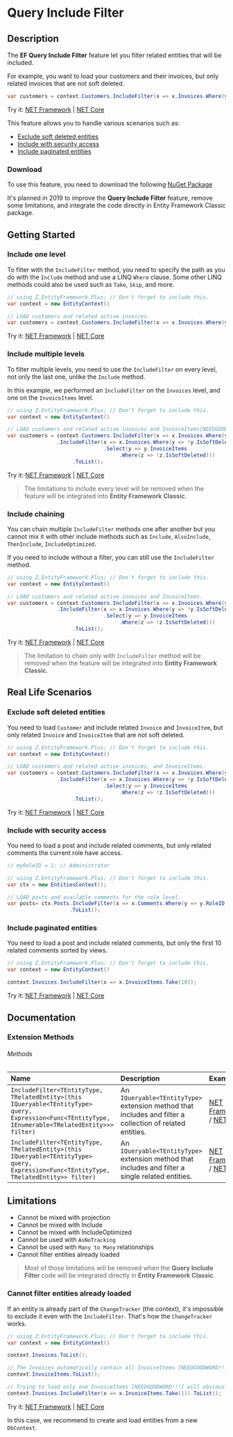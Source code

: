# Query Include Filter

## Description

The **EF Query Include Filter** feature let you filter related entities that will be included.

For example, you want to load your customers and their invoices, but only related invoices that are not soft deleted.

```csharp
var customers = context.Customers.IncludeFilter(x => x.Invoices.Where(y => !y.IsSoftDeleted)).ToList();
```
Try it: [NET Framework](https://dotnetfiddle.net/pesV1x) | [NET Core](https://dotnetfiddle.net/WcfASx)

This feature allows you to handle various scenarios such as:
- [Exclude soft deleted entities](#exclude-soft-deleted-entities)
- [Include with security access](#include-with-security-access)
- [Include paginated entities](#include-paginated-entities)

### Download
To use this feature, you need to download the following [NuGet Package](https://www.nuget.org/packages/Z.EntityFramework.Plus.QueryIncludeFilter.EFClassic/)

It's planned in 2019 to improve the **Query Include Filter** feature, remove some limitations, and integrate the code directly in Entity Framework Classic package.

## Getting Started

### Include one level
To filter with the `IncludeFilter` method, you need to specify the path as you do with the `Include` method and use a LINQ `Where` clause. Some other LINQ methods could also be used such as `Take`, `Skip`, and more.

```csharp
// using Z.EntityFramework.Plus; // Don't forget to include this.
var context = new EntityContext()

// LOAD customers and related active invoices.
var customers = context.Customers.IncludeFilter(x => x.Invoices.Where(y => !y.IsSoftDeleted)).ToList();
```
Try it: [NET Framework](https://dotnetfiddle.net/H85eO9) | [NET Core](https://dotnetfiddle.net/RAjpIj)

### Include multiple levels
To filter multiple levels, you need to use the `IncludeFilter` on every level, not only the last one, unlike the `Include` method.

In this example, we performed an `IncludeFilter` on the `Invoices` level, and one on the `InvoiceItems` level.

```csharp
// using Z.EntityFramework.Plus; // Don't forget to include this.
var context = new EntityContext()

// LOAD customers and related active invoices and InvoiceItems[NEEDGOODWORD!!!].
var customers = context.Customers.IncludeFilter(x => x.Invoices.Where(y => !y.IsSoftDeleted))
				.IncludeFilter(x => x.Invoices.Where(y => !y.IsSoftDeleted)
							   .Select(y => y.InvoiceItems
							   		.Where(z => !z.IsSoftDeleted)))
                     .ToList();
```
Try it: [NET Framework](https://dotnetfiddle.net/v6AgLP) | [NET Core](https://dotnetfiddle.net/Ltp75I)

> The limitations to include every level will be removed when the feature will be integrated into **Entity Framework Classic**.

### Include chaining
You can chain multiple `IncludeFilter` methods one after another but you cannot mix it with other include methods such as `Include`, `AlsoInclude`, `ThenInclude`, `IncludeOptimized`.

If you need to include without a filter, you can still use the `IncludeFilter` method.

```csharp
// using Z.EntityFramework.Plus; // Don't forget to include this.
var context = new EntityContext()

// LOAD customers and related active invoices and InvoiceItems.
var customers = context.Customers.IncludeFilter(x => x.Invoices.Where(y => !y.IsSoftDeleted))
				.IncludeFilter(x => x.Invoices.Where(y => !y.IsSoftDeleted)
							   .Select(y => y.InvoiceItems
							   		.Where(z => !z.IsSoftDeleted)))
                     .ToList();
```
Try it: [NET Framework](https://dotnetfiddle.net/C4qVc1) | [NET Core](https://dotnetfiddle.net/4lf3Mi)

> The limitation to chain only with `IncludeFilter` method will be removed when the feature will be integrated into **Entity Framework Classic**.

## Real Life Scenarios

### Exclude soft deleted entities
You need to load `Customer` and include related `Invoice` and `InvoiceItem`, but only related `Invoice` and `InvoiceItem` that are not soft deleted.

```csharp
// using Z.EntityFramework.Plus; // Don't forget to include this.
var context = new EntityContext()

// LOAD customers and related active invoices, and InvoiceItems.
var customers = context.Customers.IncludeFilter(x => x.Invoices.Where(y => !y.IsSoftDeleted))
				.IncludeFilter(x => x.Invoices.Where(y => !y.IsSoftDeleted)
							   .Select(y => y.InvoiceItems
							   		.Where(z => !z.IsSoftDeleted)))
                     .ToList();
```
Try it: [NET Framework](https://dotnetfiddle.net/AmqKb0) | [NET Core](https://dotnetfiddle.net/a5b9FM)

### Include with security access
You need to load a post and include related comments, but only related comments the current role have access.

```csharp
// myRoleID = 1; // Administrator

// using Z.EntityFramework.Plus; // Don't forget to include this.
var ctx = new EntitiesContext();

// LOAD posts and available comments for the role level.
var posts= ctx.Posts.IncludeFilter(x => x.Comments.Where(y => y.RoleID >= myRoleID))
                    .ToList();
```

### Include paginated entities
You need to load a post and include related comments, but only the first 10 related comments sorted by views.

```csharp
// using Z.EntityFramework.Plus; // Don't forget to include this.
var context = new EntityContext()

context.Invoices.IncludeFilter(x => x.InvoiceItems.Take(10));
```
Try it: [NET Framework](https://dotnetfiddle.net/wFBdRt) | [NET Core](https://dotnetfiddle.net/iYKloB)

## Documentation

### Extension Methods

###### Methods
| Name | Description | Example |
| :--- | :---------- | :------ |
| `IncludeFilter<TEntityType, TRelatedEntity>(this IQueryable<TEntityType> query, Expression<Func<TEntityType, IEnumerable<TRelatedEntity>>> filter)` | An `IQueryable<TEntityType>` extension method that includes and filter a collection of related entities. | [NET Framework](https://dotnetfiddle.net/72nPzP) / [NET Core](https://dotnetfiddle.net/deYDiM) |
| `IncludeFilter<TEntityType, TRelatedEntity>(this IQueryable<TEntityType> query, Expression<Func<TEntityType, TRelatedEntity>> filter)` | An `IQueryable<TEntityType>` extension method that includes and filter a single related entities. | [NET Framework](https://dotnetfiddle.net/BpUD4q) / [NET Core](https://dotnetfiddle.net/rv3yeQ) |

## Limitations

 - Cannot be mixed with projection
 - Cannot be mixed with Include
 - Cannot be mixed with IncludeOptimized
 - Cannot be used with `AsNoTracking`
 - Cannot be used with `Many to Many` relationships
 - Cannot filter entities already loaded
 
 > Most of those limitations will be removed when the **Query Include Filter** code will be integrated  directly in **Entity Framework Classic**.

### Cannot filter entities already loaded
If an entity is already part of the `ChangeTracker` (the context), it's impossible to exclude it even with the `IncludeFilter`. That's how the `ChangeTracker` works.

```csharp
// using Z.EntityFramework.Plus; // Don't forget to include this.
var context = new EntityContext()

context.Invoices.ToList();

// The Invoices automatically contain all InvoiceItems [NEEDGOODWORD!!!] even without using the "Include" method.
context.InvoiceItems.ToList();

// Trying to load only one InvoiceItems [NEEDGOODWORD!!!] will obviously not work either.
context.Invoices.IncludeFilter(x => x.InvoiceItems.Take(1)).ToList();
```

Try it: [NET Framework](https://dotnetfiddle.net/t2FLxe) | [NET Core](https://dotnetfiddle.net/LwC9GH)

In this case, we recommend to create and load entities from a new `DbContext`.
